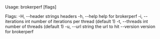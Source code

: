 Usage:
  brokerperf [flags]

Flags:
  -H, --header strings   headers
  -h, --help             help for brokerperf
  -i, --iterations int   number of iterations per thread (default 1)
  -t, --threads int      number of threads (default 1)
  -u, --url string       the url to hit
      --version          version for brokerperf
